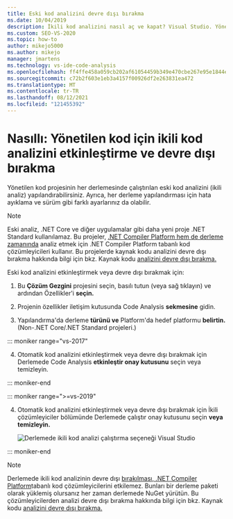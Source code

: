 ```yaml
---
title: Eski kod analizini devre dışı bırakma
ms.date: 10/04/2019
description: İkili kod analizini nasıl aç ve kapat? Visual Studio. Yönetilen kod projelerinde bu özelliği yapılandırmaya bakın.
ms.custom: SEO-VS-2020
ms.topic: how-to
author: mikejo5000
ms.author: mikejo
manager: jmartens
ms.technology: vs-ide-code-analysis
ms.openlocfilehash: ff4ffe458a059cb202af61054459b349e470cbe267e95e1844ea7cdaabf22d82
ms.sourcegitcommit: c72b2f603e1eb3a4157f00926df2e263831ea472
ms.translationtype: MT
ms.contentlocale: tr-TR
ms.lasthandoff: 08/12/2021
ms.locfileid: "121455392"
---
```

# <a name="how-to-enable-and-disable-binary-code-analysis-for-managed-code"></a>Nasıllı: Yönetilen kod için ikili kod analizini etkinleştirme ve devre dışı bırakma

Yönetilen kod projesinin her derlemesinde çalıştırılan eski kod analizini (ikili analiz) yapılandırabilirsiniz. Ayrıca, her derleme yapılandırması için hata ayıklama ve sürüm gibi farklı ayarlarınız da olabilir.

> [!NOTE]
> Eski analiz, .NET Core ve diğer uygulamalar gibi daha yeni proje .NET Standard kullanılamaz. Bu projeler, [.NET Compiler Platform hem de derleme zamanında](roslyn-analyzers-overview.md) analiz etmek için .NET Compiler Platform tabanlı kod çözümleyicileri kullanır. Bu projelerde kaynak kodu analizini devre dışı bırakma hakkında bilgi için bkz. Kaynak kodu [analizini devre dışı bırakma.](disable-code-analysis.md)

Eski kod analizini etkinleştirmek veya devre dışı bırakmak için:

1. Bu **Çözüm Gezgini** projesini seçin, basılı tutun (veya sağ tıklayın) ve ardından Özellikler'i **seçin.**

2. Projenin özellikler iletişim kutusunda Code Analysis **sekmesine** gidin.

3. Yapılandırma'da derleme **türünü ve** Platform'da hedef platformu **belirtin.** (Non-.NET Core/.NET Standard projeleri.)

::: moniker range="vs-2017"

4. Otomatik kod analizini etkinleştirmek veya devre dışı bırakmak için Derlemede Code Analysis **etkinleştir onay kutusunu** seçin veya temizleyin.

::: moniker-end

::: moniker range=">=vs-2019"

4. Otomatik kod analizini etkinleştirmek veya devre  dışı bırakmak için İkili çözümleyiciler bölümünde Derlemede çalıştır onay kutusunu seçin **veya temizleyin.**

   ![Derlemede ikili kod analizi çalıştırma seçeneği Visual Studio](media/run-on-build-binary-analyzers.png)

::: moniker-end

> [!NOTE]
> Derlemede ikili kod analizinin devre dışı [bırakılması, .NET Compiler Platform](roslyn-analyzers-overview.md)tabanlı kod çözümleyicilerini etkilemez. Bunları bir derleme paketi olarak yüklemiş olursanız her zaman derlemede NuGet yürütün. Bu çözümleyicilerden analizi devre dışı bırakma hakkında bilgi için bkz. Kaynak kodu [analizini devre dışı bırakma.](disable-code-analysis.md)
